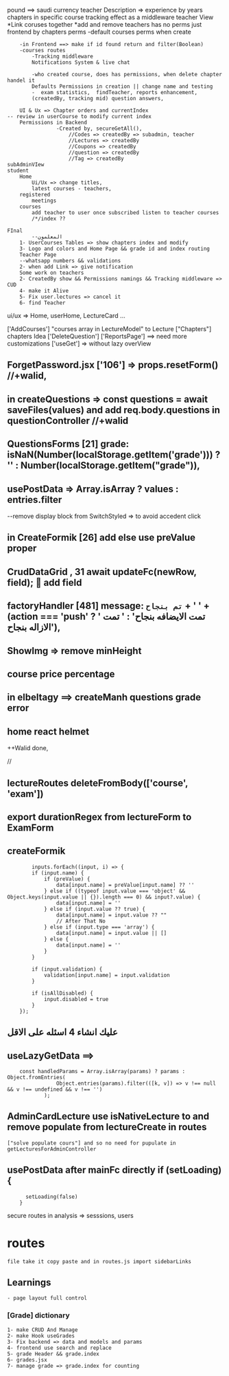 pound ==> saudi currency
teacher Description => experience by years
chapters in specific course
tracking effect as a middleware
    teacher View
        *Link coruses together
        *add and remove teachers has no perms just frontend by chapters perms
        -default courses perms when create

        -in Frontend ==> make if id found return and filter(Boolean)
        -courses routes
            -Tracking middleware
            Notifications System & live chat

            -who created course, does has permissions, when delete chapter handel it
            Defaults Permissions in creation || change name and testing
            -  exam statistics,  findTeacher, reports enhancement,
            (createdBy, tracking mid) question answers,

        UI & Ux => Chapter orders and currentIndex
    -- review in userCourse to modify current index
        Permissions in Backend
                    -Created by, secureGetAll(), 
                        //Codes => createdBy => subadmin, teacher
                        //Lectures => createdBy
                        //Coupons => createdBy
                        //question => createdBy
                        //Tag => createdBy
    subAdminVIew
    student
        Home
            Ui/Ux => change titles, 
            latest courses - teachers,  
        registered
            meetings
        courses
            add teacher to user once subscribed listen to teacher courses
            /*/index ??

    FInal
            --المعلمون
        1- UserCourses Tables => show chapters index and modify
        3- Logo and colors and Home Page && grade id and index routing
        Teacher Page
        --whatsapp numbers && validations
        2- when add Link => give notification
        Some work on teachers
        2- CreatedBy show && Permissions namings && Tracking middleware => CUD
        4- make it Alive
        5- Fix user.lectures => cancel it
        6- find Teacher


ui/ux => Home, userHome, LectureCard ...

['AddCourses'] "courses array in LectureModel" to Lecture
["Chapters"] chapters Idea
['DeleteQuestion'] 
['ReportsPage'] ==> need more customizations
['useGet'] => without lazy
overView

## ForgetPassword.jsx ['106'] => props.resetForm() //+walid,
## in createQuestions =>    const questions = await saveFiles(values) and add req.body.questions in questionController //+walid
## QuestionsForms [21] grade: isNaN(Number(localStorage.getItem('grade'))) ? '' : Number(localStorage.getItem("grade")),
## usePostData => Array.isArray ? values : entries.filter

--remove display block from SwitchStyled => to avoid accedent click
## in CreateFormik [26] add else use preValue proper
## CrudDataGrid , 31         await updateFc(newRow, field);  add field

## factoryHandler [481] message: `تم بنجاح` + ' ' + (action === 'push' ? ' تمت الايضافه بنجاح' : ' تمت الازاله بنجاح'),
## ShowImg => remove minHeight
## course price percentage

## in elbeltagy ==> createManh questions grade error
## home react helmet
++Walid done,

//

## lectureRoutes deleteFromBody(['course', 'exam'])

## export durationRegex from lectureForm to ExamForm
## createFormik 
            inputs.forEach((input, i) => {
            if (input.name) {
                if (preValue) {
                    data[input.name] = preValue[input.name] ?? ''
                } else if ((typeof input.value === 'object' && Object.keys(input.value || {}).length === 0) && input?.value) {
                    data[input.name] = ''
                } else if (input.value ?? true) {
                    data[input.name] = input.value ?? ""
                    // After That No
                } else if (input.type === 'array') {
                    data[input.name] = input.value || []
                } else {
                    data[input.name] = ''
                }
            }

            if (input.validation) {
                validation[input.name] = input.validation
            }

            if (isAllDisabled) {
                input.disabled = true
            }
        });


## عليك انشاء 4 اسئله على الاقل
## useLazyGetData ==>             
        const handledParams = Array.isArray(params) ? params : Object.fromEntries(
                    Object.entries(params).filter(([k, v]) => v !== null && v !== undefined && v !== '')
                );
## AdminCardLecture use isNativeLecture to and remove populate from lectureCreate in routes
    ["solve populate cours"] and so no need for pupulate in getLecturesForAdminController

## usePostData    after mainFc directly     if (setLoading) {
          setLoading(false)
        }
secure routes in analysis => sesssions, users
# routes
    file take it copy paste and in routes.js import sidebarLinks


## Learnings
    - page layout full control

### [Grade] dictionary

    1- make CRUD And Manage
    2- make Hook useGrades
    3- Fix backend => data and models and params
    4- frontend use search and replace
    5- grade Header && grade.index
    6- grades.jsx
    7- manage grade => grade.index for counting